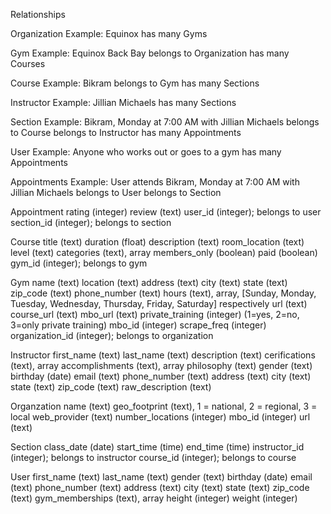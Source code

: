 Relationships

Organization 
Example: Equinox
has many Gyms

Gym
Example: Equinox Back Bay
belongs to Organization
has many Courses

Course 
Example: Bikram
belongs to Gym
has many Sections

Instructor
Example: Jillian Michaels
has many Sections

Section
Example: Bikram, Monday at 7:00 AM with Jillian Michaels
belongs to Course
belongs to Instructor
has many Appointments

User
Example: Anyone who works out or goes to a gym
has many Appointments

Appointments
Example: User attends Bikram, Monday at 7:00 AM with Jillian Michaels
belongs to User
belongs to Section

Appointment
    rating (integer)
    review (text)
    user_id (integer); belongs to user
    section_id (integer); belongs to section

Course
    title (text)
    duration (float)
    description (text)
    room_location (text)
    level (text)
    categories (text), array 
    members_only (boolean)
    paid (boolean)
    gym_id (integer); belongs to gym


Gym
    name (text)
    location (text)
    address (text)
    city (text)
    state (text)
    zip_code (text)
    phone_number (text)
    hours (text), array, [Sunday, Monday, Tuesday, Wednesday, Thursday, Friday, Saturday] respectively
    url (text)
    course_url (text)
    mbo_url (text)
    private_training (integer) (1=yes, 2=no, 3=only private training)
    mbo_id (integer)
    scrape_freq (integer)
    organization_id (integer); belongs to organization

Instructor
    first_name (text)
    last_name (text)
    description (text)
    cerifications (text), array
    accomplishments (text), array
    philosophy (text)
    gender (text)
    birthday (date)
    email (text)
    phone_number (text)
    address (text)
    city (text)
    state (text)
    zip_code (text)
    raw_description (text)

Organzation
    name (text)
    geo_footprint (text), 1 = national, 2 = regional, 3 = local
    web_provider (text)
    number_locations (integer)
    mbo_id (integer)
    url (text)

Section
    class_date (date)
    start_time (time)
    end_time (time)
    instructor_id (integer); belongs to instructor
    course_id (integer); belongs to course

User
    first_name (text)
    last_name (text)
    gender (text)
    birthday (date)
    email (text)
    phone_number (text)
    address (text)
    city (text)
    state (text)
    zip_code (text)
    gym_memberships (text), array
    height (integer)
    weight (integer)